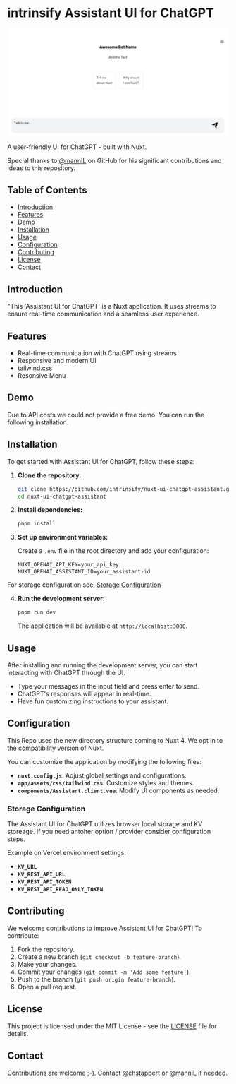 # intrinsify Assistant UI for ChatGPT

![Screenshot](./public/screenshot.jpg)

A user-friendly UI for ChatGPT - built with Nuxt.

Special thanks to [@mannIL](https://github.com/mannIL) on GitHub for his significant contributions and ideas to this repository.

## Table of Contents

- [Introduction](#introduction)
- [Features](#features)
- [Demo](#demo)
- [Installation](#installation)
- [Usage](#usage)
- [Configuration](#configuration)
- [Contributing](#contributing)
- [License](#license)
- [Contact](#contact)

## Introduction

"This 'Assistant UI for ChatGPT' is a Nuxt application. It uses streams to ensure real-time communication and a seamless user experience.

## Features

- Real-time communication with ChatGPT using streams
- Responsive and modern UI
- tailwind.css 
- Resonsive Menu 

## Demo

Due to API costs we could not provide a free demo. You can run the following installation. 

## Installation

To get started with Assistant UI for ChatGPT, follow these steps:

1. **Clone the repository:**

    ```bash
    git clone https://github.com/intrinsify/nuxt-ui-chatgpt-assistant.git
    cd nuxt-ui-chatgpt-assistant
    ```

2. **Install dependencies:**

    ```bash
    pnpm install
    ```

3. **Set up environment variables:**

    Create a `.env` file in the root directory and add your configuration:

    ```env
    NUXT_OPENAI_API_KEY=your_api_key
    NUXT_OPENAI_ASSISTANT_ID=your_assistant-id
    ```
For storage configuration see: [Storage Configuration](#storage-configuration)

4. **Run the development server:**


    ```bash
    pnpm run dev
    ```

    The application will be available at `http://localhost:3000`.

## Usage

After installing and running the development server, you can start interacting with ChatGPT through the UI. 

- Type your messages in the input field and press enter to send.
- ChatGPT's responses will appear in real-time.
- Have fun customizing instructions to your assistant.

## Configuration

This Repo uses the new directory structure coming to Nuxt 4. We opt in to the compatibility version of Nuxt.

You can customize the application by modifying the following files:

- **`nuxt.config.js`**: Adjust global settings and configurations.
- **`app/assets/css/tailwind.css`**: Customize styles and themes.
- **`components/Assistant.client.vue`**: Modify UI components as needed.

### Storage Configuration

The Assistant UI for ChatGPT utilizes browser local storage and KV storeage. If you need antoher option / provider consider configuration steps. 

Example on Vercel environment settings: 

- **`KV_URL`**
- **`KV_REST_API_URL`**
- **`KV_REST_API_TOKEN`**
- **`KV_REST_API_READ_ONLY_TOKEN`**

## Contributing

We welcome contributions to improve Assistant UI for ChatGPT! To contribute:

1. Fork the repository.
2. Create a new branch (`git checkout -b feature-branch`).
3. Make your changes.
4. Commit your changes (`git commit -m 'Add some feature'`).
5. Push to the branch (`git push origin feature-branch`).
6. Open a pull request.

## License

This project is licensed under the MIT License - see the [LICENSE](LICENSE) file for details.

## Contact

Contributions are welcome ;-). Contact [@chstappert](https://github.com/chstappert) or [@manniL](https://github.com/mannil) if needed.
